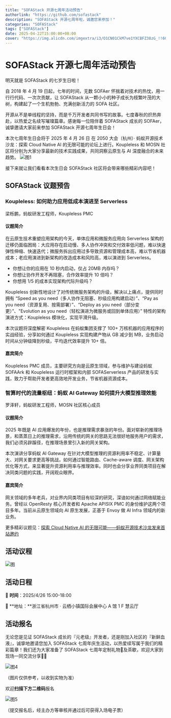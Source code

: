```yaml
---
title: "SOFAStack 开源七周年活动预告"
authorlink: "https://github.com/sofastack"
description: "SOFAStack 开源七周年啦，诚邀您来参加！"
categories: "SOFAStack"
tags: ["SOFAStack"]
date: 2025-04-22T15:00:00+08:00
cover: "https://img.alicdn.com/imgextra/i3/O1CN01CkM7ve1YXCBFZ38zG_!!6000000003068-2-tps-1080-540.png"
---
```


# SOFAStack 开源七周年活动预告

明天就是 SOFAStack 的七岁生日啦！

自 2018 年 4 月 19 日起，七年的时间，无数 SOFAer 怀揣着对技术的热忱，用一行行代码、一次次贡献，让 SOFAStack 从一颗小小的种子成长为枝繁叶茂的大树，构建起了一个生机勃勃、充满创新活力的 SOFA 社区。

开源从不是单线程的坚持，而是千万开发者共同书写的故事。七度春秋的炽热奔赴，以热爱之名续写璀璨篇章。感谢每一位陪伴着 SOFAStack 成长的 SOFAer，诚挚邀请大家前来参加 SOFAStack 开源七周年生日会！

本次七周年生日会将于 2025 年 4 月 26 日 在 2050 大会（杭州）· 蚂蚁开源技术沙龙：探索 Cloud Native AI 的无限可能的论坛上进行。Koupleless 和 MOSN 社区将分别为大家分享最新的技术实践成果，共同洞察云原生与 AI 深度融合的未来趋势。
![图1](https://img.alicdn.com/imgextra/i4/O1CN01NU6hSl1rqrtOlIUnc_!!6000000005683-2-tps-1080-540.png)

接下来就让我们看看本次生日会 SOFAStack 社区将会带来哪些精彩内容吧！

## SOFAStack 议题预告

### Koupleless: 如何助力应用低成本演进至 Serverless

梁栎鹏，蚂蚁研发工程师，Koupleless PMC

#### 议题简介

在云原生技术重塑应用架构的今天，单体应用和微服务应用向 Serverless 架构的迁移仍面临困局：大应用存在启动慢、多人协作冲突和交付效率低问题，难以快速弹性伸缩、快速迭代；微服务拆出应用过多导致资源和管理成本高，难以节省机器成本；老应用演进到新架构的改造成本和风险高，难以演进到 Serverless。

* 你想让你的应用在 10 秒内启动，仅占 20MB 内存吗？
* 你想让协作开发不再阻塞，合作效率提升 10 倍吗？
* 你想用 1/5 的成本实现架构代际升级吗？

Koupleless 创新性地设计了对传统微服务架构的升级，解决以上痛点，提供同时拥有 “Speed as you need（多人协作无阻塞、秒级应用构建启动）”、“Pay as you need（资源复用、按需部署）”、“Deploy as you need（部分变更）”、"Evolution as you need（轻松演进为微服务或回到单体应用）” 特性的架构演进方式：Koupleless 模块化，实现平滑升级。

本次议题将深度解密 Koupleless 在蚂蚁集团支撑了 100+ 万核机器的应用程序的实战经验，分享如何通过 Koupleless 实现构建产物从 GB 减少到 MB，业务启动时间从分钟级降到秒级，平均迭代效率提升 10+ 倍。

#### 嘉宾简介

Koupleless PMC 成员，主要研究方向是云原生领域，参与维护与建设蚂蚁 SOFAArk 和 Koupleless 运行时框架和内部 SOFAServerless 产品的研发与实践，致力于帮助开发者更高效地开发业务，节省机器资源成本。

### 智算时代的流量枢纽：蚂蚁 AI Gateway 如何提升大模型推理效能

罗泽轩，蚂蚁研发工程师，MOSN 社区核心成员

#### 议题简介

2025 年既是 AI 应用爆发的年份，也是推理需求暴涨的年份。面对崭新的推理场景，和蒸蒸日上的推理需求，沿用传统的网关的思路无法很好地服务用户的需求，我们必须另辟蹊径，在推理场景里引入新的网关架构。

本次演讲分享蚂蚁 AI Gateway 在针对大模型推理的资源利用率不稳定、计算量大、对网关要求更高等挑战，如何通过智能路由、Cache-aware 调度、网关架构优化等方式，来显著提升资源利用率与推理效率。同时也会分享业界同类项目在解决同类问题的实践，开阔观众眼界。

#### 嘉宾简介

网关领域的多年老兵，对业界内同类项目有较深的研究，深谙如何通过网络赋能业务。曾经以 OpenResty 核心开发者和 Apache APISIX PMC 的身份维护这两个项目多年。当前从云原生领域向 AI 原生发展，正基于 Envoy 做 AI Infra 领域内的新业务。

更多精彩议题见：[探索 Cloud Native AI 的无限可能——蚂蚁开源技术沙龙发来首站邀约](https://mp.weixin.qq.com/s?__biz=Mzg2MTg4ODc4Mg==&mid=2247490841&idx=1&sn=688706072e010ca469cefaa16be0e21d&scene=21#wechat_redirect)

## 活动议程

![图](https://img.alicdn.com/imgextra/i1/O1CN01KTy6wK1CApI2TH0z1_!!6000000000041-0-tps-1080-4737.jpg)

## 活动日程

📅 ​**时间**​：2025/4/26 15:00-18:00

📍 **​地址：​**浙江省杭州市 · 云栖小镇国际会展中心 A 馆 1 F 慧云厅

## 活动报名

无论您是见证 SOFAStack 成长的『元老级』开发者，还是刚加入社区的『新鲜血液』，诚挚地邀请您加入 SOFAStack 七周年庆生活动，以热爱续写属于我们的精彩篇章！我们还为大家准备了 SOFAStack 七周年定制礼物🎁及茶歇，欢迎大家到现场一同交流分享👐👐

![图4](https://img.alicdn.com/imgextra/i1/O1CN01N4yOCO22bGASmDwEs_!!6000000007138-2-tps-990-814.png)

（图片仅供参考，以收到实物为准）

欢迎**扫描下方二维码**报名

![图5](https://img.alicdn.com/imgextra/i4/O1CN01pVlWFz1c47V50PG9V_!!6000000003546-2-tps-430-430.png)

（提交报名后，经主办方等审核并通过后可获得入场电子票）
